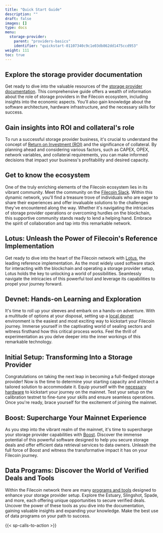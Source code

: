 ```yaml
---
title: "Quick Start Guide"
description: ""
draft: false
images: []
type: docs
menu:
  storage-provider:
    parent: "providers-basics"
    identifier: "quickstart-01107340c9c1e03db862dd1475ccd953"
weight: 111
toc: true
---
```


## Explore the storage provider documentation

Get ready to dive into the valuable resources of the [storage provider documentation](https://docs.filecoin.io/storage-provider). This comprehensive guide offers a wealth of information about the role of storage providers in the Filecoin ecosystem, including insights into the economic aspects. You'll also gain knowledge about the software architecture, hardware infrastructure, and the necessary skills for success.

## Gain insights into ROI and collateral's role

To run a successful storage provider business, it's crucial to understand the concept of [Return on Investment (ROI)](https://calc.filecoin.eu) and the significance of collateral. By planning ahead and considering various factors, such as CAPEX, OPEX, network variables, and collateral requirements, you can make informed decisions that impact your business's profitability and desired capacity.

## Get to know the ecosystem

One of the truly enriching elements of the Filecoin ecosystem lies in its vibrant community. Meet the community on the [Filecoin Slack](https://filecoin.io/slack). Within this dynamic network, you'll find a treasure trove of individuals who are eager to share their experiences and offer invaluable solutions to the challenges they've encountered along the way. Whether it's navigating the intricacies of storage provider operations or overcoming hurdles on the blockchain, this supportive community stands ready to lend a helping hand. Embrace the spirit of collaboration and tap into this remarkable network.

## Lotus: Unleash the Power of Filecoin's Reference Implementation

Get ready to dive into the heart of the Filecoin network with [Lotus](https://lotus.filecoin.io), the leading reference implementation. As the most widely used software stack for interacting with the blockchain and operating a storage provider setup, Lotus holds the key to unlocking a world of possibilities. Seamlessly navigate the intricacies of this powerful tool and leverage its capabilities to propel your journey forward.

## Devnet: Hands-on Learning and Exploration 

It's time to roll up your sleeves and embark on a hands-on adventure. With a multitude of options at your disposal, setting up a [local devnet](https://lotus.filecoin.io/lotus/developers/local-network/) environment is the easiest and most exciting way to kickstart your Filecoin journey. Immerse yourself in the captivating world of sealing sectors and witness firsthand how this critical process works. Feel the thrill of experimentation as you delve deeper into the inner workings of this remarkable technology.

## Initial Setup: Transforming Into a Storage Provider

Congratulations on taking the next leap in becoming a full-fledged storage provider! Now is the time to determine your starting capacity and architect a tailored solution to accommodate it. Equip yourself with the [necessary hardware](https://docs.filecoin.io/storage-provider/infrastructure/reference-architectures/) to kickstart your journey on the mainnet. Test your setup on the calibration testnet to fine-tune your skills and ensure seamless operations. Once you're ready, brace yourself for the excitement of joining the mainnet.

## Boost: Supercharge Your Mainnet Experience

As you step into the vibrant realm of the mainnet, it's time to supercharge your storage provider capabilities with [Boost](https://boost.filecoin.io). Discover the immense potential of this powerful software designed to help you secure storage deals and offer efficient data retrieval services to data owners. Unleash the full force of Boost and witness the transformative impact it has on your Filecoin journey.

## Data Programs: Discover the World of Verified Deals and Tools

Within the Filecoin network there are many [programs and tools](https://docs.filecoin.io/storage-provider/filecoin-deals/filecoin-programs/) designed to enhance your storage provider setup. Explore the Estuary, Slingshot, Spade, and more, each offering unique opportunities to secure verified deals. Uncover the power of these tools as you dive into the documentation, gaining valuable insights and expanding your knowledge. Make the best use of data programs on your path to success.

{{< sp-calls-to-action >}}
